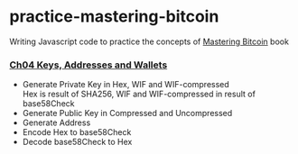 # practice-mastering-bitcoin
Writing Javascript code to practice the concepts of [Mastering Bitcoin](https://github.com/benzwjian/bitcoinbook) book

### [Ch04 Keys, Addresses and Wallets](https://github.com/benzwjian/bitcoinbook/blob/first_edition/ch04.asciidoc)
* Generate Private Key in Hex, WIF and WIF-compressed  
  Hex is result of SHA256, WIF and WIF-compressed in result of base58Check
* Generate Public Key in Compressed and Uncompressed
* Generate Address
* Encode Hex to base58Check
* Decode base58Check to Hex
